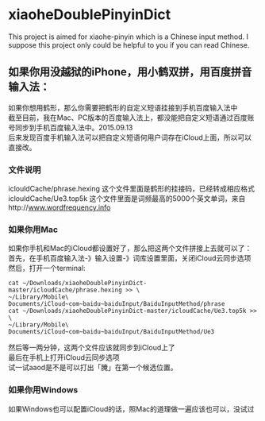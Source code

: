# xiaoheDoublePinyinDict
This project is aimed for xiaohe-pinyin which is a Chinese input method. I suppose this project only could be helpful to you if you can read Chinese.

## 如果你用没越狱的iPhone，用小鹤双拼，用百度拼音输入法：
如果你想用鹤形，那么你需要把鹤形的自定义短语挂接到手机百度输入法中  
截至目前，我在Mac、PC版本的百度输入法上，都没能把自定义短语通过百度账号同步到手机百度输入法中。2015.09.13  
后来发现百度手机输入法可以把自定义短语何用户词存在iCloud上面，所以可以直接改。  
### 文件说明
iclouldCache/phrase.hexing 这个文件里面是鹤形的挂接码，已经转成相应格式  
iclouldCache/Ue3.top5k 这个文件里面是词频最高的5000个英文单词，来自http://www.wordfrequency.info
### 如果你用Mac
如果你手机和Mac的iCloud都设置好了，那么把这两个文件拼接上去就可以了：
首先，在手机百度输入法-》输入设置-》词库设置里面，关闭iCloud云同步选项  
然后，打开一个terminal:
```shell
cat ~/Downloads/xiaoheDoublePinyinDict-master/icloudCache/phrase.hexing >> \
~/Library/Mobile\ Documents/iCloud~com~baidu~baiduInput/BaiduInputMethod/phrase
cat ~/Downloads/xiaoheDoublePinyinDict-master/icloudCache/Ue3.top5k >> \
~/Library/Mobile\ Documents/iCloud~com~baidu~baiduInput/BaiduInputMethod/Ue3
```
然后等一两分钟，这两个文件应该就同步到iCloud上了  
最后在手机上打开iCloud云同步选项  
试一试aaod是不是可以打出「腌」在第一个候选位置。
### 如果你用Windows
如果Windows也可以配置iCloud的话，照Mac的道理做一遍应该也可以，没试过
